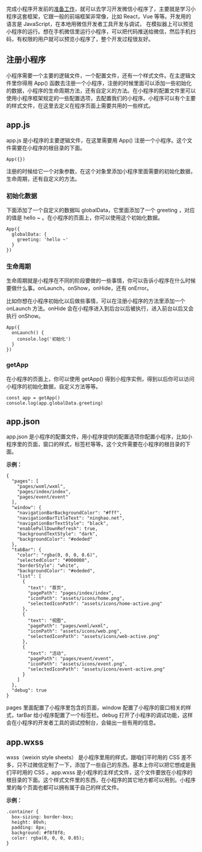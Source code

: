 完成小程序开发前的[准备工作](https://ninghao.net/blog/5036)，就可以去学习开发微信小程序了，主要就是学习小程序这套框架，它跟一般的前端框架非常像，比如 React，Vue 等等。开发用的语言是 JavaScript，在本地用微信开发者工具开发与调试， 在模拟器上可以预览小程序的运行。想在手机微信里运行小程序，可以把代码推送给微信，然后手机扫码，有权限的用户就可以预览小程序了，整个开发过程很友好。

## 注册小程序

小程序需要一个主要的逻辑文件，一个配置文件，还有一个样式文件。在主逻辑文件里你得用 App\(\) 函数去注册一个小程序，注册的时候里面可以添加一些初始化的数据，小程序的生命周期方法，还有自定义的方法。在小程序的配置文件里可以使用小程序框架规定的一些配置选项，去配置我们的小程序。小程序可以有个主要的样式文件，在这里去定义在程序页面上需要共用的一些样式。

## app.js

app.js 是小程序的主要逻辑文件，在这里需要用 App\(\) 注册一个小程序。这个文件需要在小程序的根目录的下面。

```
App({})
```

注册的时候给它一个对象参数，在这个对象里添加小程序里面需要的初始化数据，生命周期，还有自定义的方法。

### 初始化数据

下面添加了一个自定义的数据叫 globalData，它里面添加了一个 greeting ，对应的值是 hello ~ 。在小程序的页面上，你可以使用这个初始化数据。

```
App({
  globalData: {
    greeting: 'hello ~'
  }
})
```

### 生命周期

生命周期就是小程序在不同的阶段要做的一些事情，你可以告诉小程序在什么时候要做什么事。onLaunch，onShow，onHide，还有 onError。

比如你想在小程序初始化以后做些事情，可以在注册小程序的方法里添加一个 onLaunch 方法。onHide 会在小程序进入到后台以后被执行，进入前台以后又会执行 onShow。

```
App({
  onLaunch() {
    console.log('初始化')
  }
})
```

### getApp

在小程序的页面上，你可以使用 getApp\(\) 得到小程序实例，得到以后你可以访问小程序的初始化数据，自定义方法等等。

```
const app = getApp()
console.log(app.globalData.greeting)
```

## app.json

app.json 是小程序的配置文件，用小程序提供的配置选项你配置小程序，比如小程序里的页面，窗口的样式，标签栏等等。这个文件需要在小程序的根目录的下面。

**示例：**

```
{
  "pages": [
    "pages/wxml/wxml",
    "pages/index/index",
    "pages/event/event"
  ],
  "window": {
    "navigationBarBackgroundColor": "#fff",
    "navigationBarTitleText": "ninghao.net",
    "navigationBarTextStyle": "black",
    "enablePullDownRefresh": true,
    "backgroundTextStyle": "dark",
    "backgroundColor": "#ededed"
  },
  "tabBar": {
    "color": "rgba(0, 0, 0, 0.6)",
    "selectedColor": "#000000",
    "borderStyle": "white",
    "backgroundColor": "#ededed",
    "list": [
      {
        "text": "首页",
        "pagePath": "pages/index/index",
        "iconPath": "assets/icons/home.png",
        "selectedIconPath": "assets/icons/home-active.png"
      },
      {
        "text": "视图",
        "pagePath": "pages/wxml/wxml",
        "iconPath": "assets/icons/web.png",
        "selectedIconPath": "assets/icons/web-active.png"
      },
      {
        "text": "活动",
        "pagePath": "pages/event/event",
        "iconPath": "assets/icons/event.png",
        "selectedIconPath": "assets/icons/event-active.png"
      }
    ]
  },
  "debug": true
}

```

pages 里面配置了小程序里包含的页面，window 配置了小程序的窗口相关的样式，tarBar 给小程序配置了一个标签栏。debug 打开了小程序的调试功能，这样会在小程序的开发者工具的调试控制台，会输出一些有用的信息。

## app.wxss

wxss（weixin style sheets） 是小程序里用的样式，跟咱们平时用的 CSS 差不多，只不过微信定制了一下，添加了一些自己的东西。基本上你可以把它想成是我们平时用的 CSS 。app.wxss 是小程序的主样式文件，这个文件要放在小程序的根目录的下面。这个样式文件里的东西，在小程序的其它地方都可以用到。小程序里的每个页面也都可以拥有属于自己的样式文件。

**示例：**

```
.container {
  box-sizing: border-box;
  height: 80vh;
  padding: 8px;
  background: #f8f8f8;
  color: rgba(0, 0, 0, 0.85);
}
```



